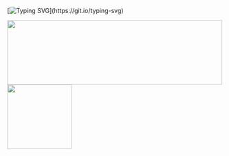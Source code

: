 [![Typing SVG](https://readme-typing-svg.demolab.com?font=Montserrat&pause=1000&color=000000&width=435&lines=%E2%9C%A8+Ol%C3%A1+mundo!+Meu+nome+%C3%A9+Leila+Brum%E2%9C%A8;%F0%9F%91%A9%F0%9F%8F%BB%E2%80%8D%F0%9F%92%BB+Tenho+20+anos+e+estudo+ADS+na+FATEC;%F0%9F%98%8A+Prazer+em+conhec%C3%AA-los!;%F0%9F%A4%97+Sejam+bem-vindos!)](https://git.io/typing-svg)

<div>
	<a href="https://github.com/LeilaBrum">
	<img height="150em" width="500em" src="https://github-readme-stats.vercel.app/api?username=leilabrum&show_icons=true&theme=buefy&include_all_commits=true&count_private=true&hide=prs,issues"/>
	<img height="150em" src="https://github-readme-stats.vercel.app/api/top-langs/?username=leilabrum&layout=compact&langs_count=16&theme=buefy"/>
<div>
